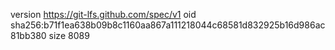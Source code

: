 version https://git-lfs.github.com/spec/v1
oid sha256:b71f1ea638b09b8c1160aa867a111218044c68581d832925b16d986ac81bb380
size 8089
